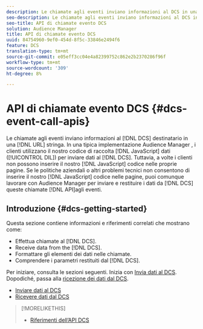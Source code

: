 ```yaml
---
description: Le chiamate agli eventi inviano informazioni al DCS in una stringa URL. In una tipica implementazione Audience Manager , i clienti utilizzano il codice di raccolta dati JavaScript (DIL) per inviare dati al DCS. Tuttavia, a volte i clienti non possono inserire il codice JavaScript nelle proprie pagine. Se le politiche aziendali o altri problemi tecnici non consentono di inserire il codice JavaScript nelle pagine, puoi comunque lavorare con  Audience Manager per inviare e restituire dati da DCS con queste API per le chiamate agli eventi.
seo-description: Le chiamate agli eventi inviano informazioni al DCS in una stringa URL. In una tipica implementazione Audience Manager , i clienti utilizzano il codice di raccolta dati JavaScript (DIL) per inviare dati al DCS. Tuttavia, a volte i clienti non possono inserire il codice JavaScript nelle proprie pagine. Se le politiche aziendali o altri problemi tecnici non consentono di inserire il codice JavaScript nelle pagine, puoi comunque lavorare con  Audience Manager per inviare e restituire dati da DCS con queste API per le chiamate agli eventi.
seo-title: API di chiamate evento DCS
solution: Audience Manager
title: API di chiamate evento DCS
uuid: 84754960-9ef0-454d-8f5c-33846e2494f6
feature: DCS
translation-type: tm+mt
source-git-commit: e05eff3cc04e4a82399752c862e2b2370286f96f
workflow-type: tm+mt
source-wordcount: '309'
ht-degree: 8%

---
```



# API di chiamate evento DCS {#dcs-event-call-apis}

Le chiamate agli eventi inviano informazioni al [!DNL DCS] destinatario in una [!DNL URL] stringa. In una tipica implementazione Audience Manager , i clienti utilizzano il nostro codice di raccolta [!DNL JavaScript] dati ([!UICONTROL DIL]) per inviare dati al [!DNL DCS]. Tuttavia, a volte i clienti non possono inserire il nostro [!DNL JavaScript] codice nelle proprie pagine. Se le politiche aziendali o altri problemi tecnici non consentono di inserire il nostro [!DNL JavaScript] codice nelle pagine, puoi comunque lavorare con  Audience Manager per inviare e restituire i dati da [!DNL DCS] queste chiamate [!DNL API]agli eventi.

## Introduzione {#dcs-getting-started}

Questa sezione contiene informazioni e riferimenti correlati che mostrano come:

* Effettua chiamate al [!DNL DCS].
* Receive data from the [!DNL DCS].
* Formattare gli elementi dei dati nelle chiamate.
* Comprendere i parametri restituiti dal [!DNL DCS].

Per iniziare, consulta le sezioni seguenti. Inizia con [Invia dati al DCS](../../../api/dcs-intro/dcs-event-calls/dcs-url-send.md). Dopodiché, passa alla [ricezione dei dati dal DCS](../../../api/dcs-intro/dcs-event-calls/dcs-url-receive.md).

* [Inviare dati al DCS](dcs-url-send.md)
* [Ricevere dati dal DCS](dcs-url-receive.md)

>[!MORELIKETHIS]
>
>* [Riferimenti dell’API DCS ](../../../api/dcs-intro/dcs-api-reference/dcs-api-methods.md)

